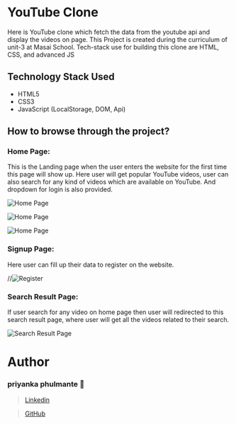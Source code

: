 # YouTube Clone
Here is YouTube clone which fetch the data from the youtube api and display the videos on page. This Project is created during the curriculum of unit-3 at Masai School. Tech-stack use for building this clone are HTML, CSS, and advanced JS

## Technology Stack Used 
* HTML5
* CSS3
* JavaScript (LocalStorage, DOM, Api)

## How to browse through the project? 

### Home Page:
This is the Landing page when the user enters the website for the first time this page will show up. Here user will get popular YouTube videos, user can also search for any kind of videos which are available on YouTube. And dropdown for login is also provided.


![Home Page](https://miro.medium.com/max/700/1*nhm4FnPWW69oTAEPT02umQ.png)

![Home Page](https://miro.medium.com/max/700/1*pubZ43mTZuFsfig1knNrmw.png)

![Home Page](https://miro.medium.com/max/700/1*nLb4RlocoCzqqRXtXvpmbQ.png)

### Signup Page:
Here user can fill up their data to register on the website.

//![Register](https://miro.medium.com/max/700/1*dXoyBDz0L6uoXY7S1vwpmg.png)

### Search Result Page:
If user search for any video on home page then user will redirected to this search result page, where user will get all the videos related to their search.

![Search Result Page](https://miro.medium.com/max/700/1*zsHeGzShFhwXJiX2UwKJwg.png)


# Author

### priyanka phulmante :girl:
>  [Linkedin](https://www.linkedin.com/in/priyanka-phulmante-181633191)

>  [GitHub](https://github.com/priyankaphulmante98)


